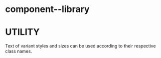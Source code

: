 # component--library
 
<h1>UTILITY</h1>
<P>Text of variant styles and sizes can be used according to their respective class names.</P>